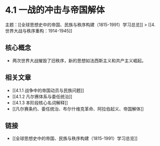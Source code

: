 # 4.1 一战的冲击与帝国解体

主题：[[全球思想史中的帝国、民族与秩序构建（1815-1991）学习总览]] > [[4. 世界大战与秩序重构：1914-1945]]

## 核心概念

- 两次世界大战摧毁了旧秩序，新的思想如法西斯主义和共产主义崛起。

## 相关文章

- [[4.1.1 战争中的帝国动员与民族问题]]
- [[4.1.2 凡尔赛体系与委任统治]]
- [[4.1.3 本阶段核心名词解释]]
- [[凡尔赛条约、委任统治、布尔什维克革命、阿拉伯起义、帝国解体]]

## 链接

- [[全球思想史中的帝国、民族与秩序构建（1815-1991）学习总览]]
